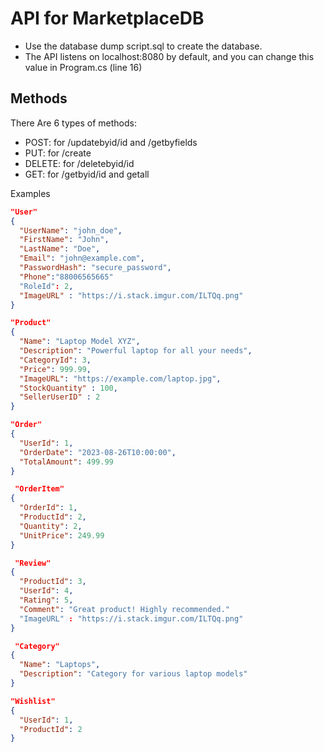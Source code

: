 # API for MarketplaceDB
<ul>
<li>Use the database dump script.sql to create the database.</li>
<li>The API listens on localhost:8080 by default, and you can change this value in Program.cs (line 16)</li>
</ul>

## Methods
There Are 6 types of methods:
<ul>
<li>POST: for /updatebyid/id and /getbyfields </li>
<li>PUT: for /create </li>
<li>DELETE: for /deletebyid/id </li>
<li>GET: for /getbyid/id and getall </li>
</ul>

Examples
```json
"User"
{
  "UserName": "john_doe",
  "FirstName": "John",
  "LastName": "Doe",
  "Email": "john@example.com",
  "PasswordHash": "secure_password",
  "Phone":"88006565665"
  "RoleId": 2,
  "ImageURL" : "https://i.stack.imgur.com/ILTQq.png"
}

"Product"
{
  "Name": "Laptop Model XYZ",
  "Description": "Powerful laptop for all your needs",
  "CategoryId": 3,
  "Price": 999.99,
  "ImageURL": "https://example.com/laptop.jpg",
  "StockQuantity" : 100,
  "SellerUserID" : 2
}

"Order"
{
  "UserId": 1,
  "OrderDate": "2023-08-26T10:00:00",
  "TotalAmount": 499.99
}

 "OrderItem"
{
  "OrderId": 1, 
  "ProductId": 2, 
  "Quantity": 2,
  "UnitPrice": 249.99
}

 "Review"
{
  "ProductId": 3, 
  "UserId": 4,
  "Rating": 5,
  "Comment": "Great product! Highly recommended."
  "ImageURL" : "https://i.stack.imgur.com/ILTQq.png"
}

 "Category"
{
  "Name": "Laptops",
  "Description": "Category for various laptop models"
}

"Wishlist"
{
  "UserId": 1, 
  "ProductId": 2
}
```
